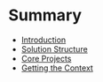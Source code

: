 # Summary

* [Introduction](README.md)
* [Solution Structure](solution_structure.md)
* [Core Projects](core_projects.md)
* [Getting the Context](getting_the_context.md)

